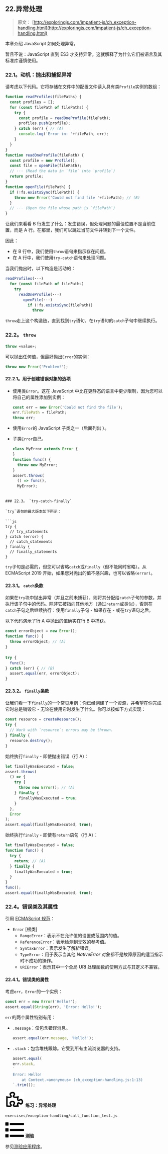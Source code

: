 ## 22.异常处理

> 原文： [http://exploringjs.com/impatient-js/ch_exception-handling.html](http://exploringjs.com/impatient-js/ch_exception-handling.html)

本章介绍 JavaScript 如何处理异常。

暂且不说：JavaScript 直到 ES3 才支持异常。这就解释了为什么它们被语言及其标准库谨慎使用。

### 22.1。动机：抛出和捕捉异常

请考虑以下代码。它将存储在文件中的配置文件读入具有类`Profile`实例的数组：

```js
function readProfiles(filePaths) {
  const profiles = [];
  for (const filePath of filePaths) {
    try {
      const profile = readOneProfile(filePath);
      profiles.push(profile);
    } catch (err) { // (A)
      console.log('Error in: '+filePath, err);
    }
  }
}
function readOneProfile(filePath) {
  const profile = new Profile();
  const file = openFile(filePath);
  // ··· (Read the data in `file` into `profile`)
  return profile;
}
function openFile(filePath) {
  if (!fs.existsSync(filePath)) {
    throw new Error('Could not find file '+filePath); // (B)
  }
  // ··· (Open the file whose path is `filePath`)
}
```

让我们来看看 B 行发生了什么：发生错误，但处理问题的最佳位置不是当前位置，而是 A 行。在那里，我们可以跳过当前文件并转到下一个文件。

因此：

*   在 B 行中，我们使用`throw`语句来指示存在问题。
*   在 A 行中，我们使用`try-catch`语句来处理问题。

当我们抛出时，以下构造是活动的：

```js
readProfiles(···)
  for (const filePath of filePaths)
    try
      readOneProfile(···)
        openFile(···)
          if (!fs.existsSync(filePath))
            throw
```

`throw`走上这个构造链，直到找到`try`语句。在`try`语句的`catch`子句中继续执行。

### 22.2。 `throw`

```js
throw «value»;
```

可以抛出任何值，但最好抛出`Error`的实例：

```js
throw new Error('Problem!');
```

#### 22.2.1。用于创建错误对象的选项

*   使用类`Error`。这在 JavaScript 中比在更静态的语言中更少限制，因为您可以将自己的属性添加到实例：

    ```js
    const err = new Error('Could not find the file');
    err.filePath = filePath;
    throw err;
    ```

*   使用`Error`的 JavaScript 子类之一（后面列出 [](ch_exception-handling.html#error-classes) ）。

*   子类`Error`自己。

    ```js
    class MyError extends Error {
    }
    function func() {
      throw new MyError;
    }
    assert.throws(
      () => func(),
      MyError);
```

### 22.3。 `try-catch-finally`

`try`语句的最大版本如下所示：

```js
try {
  // try_statements
} catch (error) {
  // catch_statements
} finally {
  // finally_statements
}
```

`try`子句是必需的，但您可以省略`catch`或`finally`（但不能同时省略）。从 ECMAScript 2019 开始，如果您对抛出的值不感兴趣，也可以省略`(error)`。

#### 22.3.1。 `catch`条款

如果在`try`块中抛出异常（并且之前未捕获），则将其分配给`catch`子句的参数，并执行该子句中的代码。除非它被指向其他地方（通过`return`或类似），否则在`catch`子句之后继续执行：使用`finally`子句 - 如果存在 - 或在`try`语句之后。

以下代码演示了行 A 中抛出的值确实在行 B 中捕获。

```js
const errorObject = new Error();
function func() {
  throw errorObject; // (A)
}

try {
  func();
} catch (err) { // (B)
  assert.equal(err, errorObject);
}
```

#### 22.3.2。 `finally`条款

让我们看一下`finally`的一个常见用例：你已经创建了一个资源，并希望在你完成它时总是销毁它 - 无论在使用它时发生了什么。你可以按如下方式实现：

```js
const resource = createResource();
try {
  // Work with `resource`: errors may be thrown.
} finally {
  resource.destroy();
}
```

始终执行`finally` - 即使抛出错误（行 A）：

```js
let finallyWasExecuted = false;
assert.throws(
  () => {
    try {
      throw new Error(); // (A)
    } finally {
      finallyWasExecuted = true;
    }
  },
  Error
);
assert.equal(finallyWasExecuted, true);
```

始终执行`finally` - 即使有`return`语句（行 A）：

```js
let finallyWasExecuted = false;
function func() {
  try {
    return; // (A)
  } finally {
    finallyWasExecuted = true;
  }
}
func();
assert.equal(finallyWasExecuted, true);
```

### 22.4。错误类及其属性

引用 [ECMAScript 规范](https://tc39.github.io/ecma262/#sec-native-error-types-used-in-this-standard)：

*   `Error` [根类]
    *   `RangeError`：表示不在允许值的设置或范围内的值。
    *   `ReferenceError`：表示检测到无效的参考值。
    *   `SyntaxError`：表示发生了解析错误。
    *   `TypeError`：用于表示当其他 _NativeError_ 对象都不是故障原因的适当指示时不成功的操作。
    *   `URIError`：表示其中一个全局 URI 处理函数的使用方式与其定义不兼容。

#### 22.4.1。错误类的属性

考虑`err`，`Error`的一个实例：

```js
const err = new Error('Hello!');
assert.equal(String(err), 'Error: Hello!');
```

`err`的两个属性特别有用：

*   `.message`：仅包含错误消息。

    ```js
    assert.equal(err.message, 'Hello!');
    ```

*   `.stack`：包含堆栈跟踪。它受到所有主流浏览器的支持。

    ```js
    assert.equal(
    err.stack,
    `
    Error: Hello!
        at Context.<anonymous> (ch_exception-handling.js:1:13)
    `.trim());
    ```

![](img/326f85074b5e7828bef014ad113651df.svg) **练习：异常处理**

`exercises/exception-handling/call_function_test.js`

![](img/bf533f04c482f83bfc407f318306f995.svg) **测验**

参见[测验应用程序](ch_quizzes-exercises.html#quizzes)。